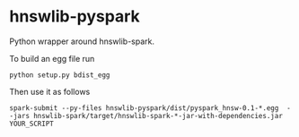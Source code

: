 hnswlib-pyspark
===============

Python wrapper around hnswlib-spark.

To build an egg file run

    python setup.py bdist_egg
    
Then use it as follows

    spark-submit --py-files hnswlib-pyspark/dist/pyspark_hnsw-0.1-*.egg  --jars hnswlib-spark/target/hnswlib-spark-*-jar-with-dependencies.jar YOUR_SCRIPT  